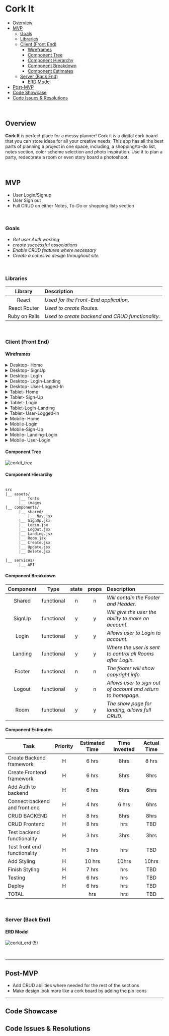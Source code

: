 # Cork It


- [Overview](#overview)
- [MVP](#mvp)
  - [Goals](#goals)
  - [Libraries](#libraries)
  - [Client (Front End)](#client-front-end)
    - [Wireframes](#wireframes)
    - [Component Tree](#component-tree)
    - [Component Hierarchy](#component-hierarchy)
    - [Component Breakdown](#component-breakdown)
    - [Component Estimates](#component-estimates)
  - [Server (Back End)](#server-back-end)
    - [ERD Model](#erd-model)
- [Post-MVP](#post-mvp)
- [Code Showcase](#code-showcase)
- [Code Issues & Resolutions](#code-issues--resolutions)

<br>

## Overview

**Cork It** is perfect place for a messy planner! Cork it is a digital cork board that you can store ideas for all your creative needs. This app has all the best parts of planning a project in one space, including, a shopping/to-do list, notes section, color scheme selection and photo inspiration. Use it to plan a party, redecorate a room or even story board a photoshoot.  


<br>

## MVP

- User Login/Signup
- User Sign out
- Full CRUD on either Notes, To-Do or shopping lists section



<br>

### Goals

- _Get user Auth working_
- _create successful associations_
- _Enable CRUD features where necessary_
- _Create a cohesive design throughout site._


<br>

### Libraries



|     Library      | Description                                |
| :--------------: | :----------------------------------------- |
|      React       | _Used for the Front-End application._ |
|   React Router   | _Used to create Routes._ |
|   Ruby on Rails  | _Used to create backend and CRUD functionality._ |


<br>

### Client (Front End)

#### Wireframes



<details>
<summary>Desktop- Home</summary>
<img src="https://user-images.githubusercontent.com/61858219/85627948-509dca80-b63d-11ea-90b8-e21583b4ba9a.png" >
</details>

<details>
<summary>Desktop- SignUp</summary>
<img src="https://user-images.githubusercontent.com/61858219/85628042-77f49780-b63d-11ea-8d0e-ecd2d39ef5cb.png" >
</details>

<details>
<summary>Desktop- LogIn</summary>
<img src="https://user-images.githubusercontent.com/61858219/85628157-a5414580-b63d-11ea-84d3-7cfc47993c30.png" >
</details>


<details>
<summary>Desktop- Login-Landing</summary>
<img src="https://user-images.githubusercontent.com/61858219/85628209-bee28d00-b63d-11ea-8a7c-acc3e87aecd2.png" >
</details>

<details>
<summary>Desktop- User-Logged-In</summary>
<img src="https://user-images.githubusercontent.com/61858219/85628274-e0437900-b63d-11ea-8de2-37384cc84ad8.png" >
</details>


<details>
<summary>Tablet- Home</summary>
<img src="https://user-images.githubusercontent.com/61858219/85754066-c6a43f00-b6da-11ea-8f14-e059f7ad0dc3.png" >
</details>


<details>
<summary>Tablet- Sign-Up</summary>
<img src="https://user-images.githubusercontent.com/61858219/85754352-fc492800-b6da-11ea-906f-acc0f5745831.png" >
</details>

<details>
<summary>Tablet- Login</summary>
<img src="https://user-images.githubusercontent.com/61858219/85754435-0cf99e00-b6db-11ea-906f-0a6f18a08e3f.png" >
</details>

<details>
<summary>Tablet-Login-Landing</summary>
<img src="https://user-images.githubusercontent.com/61858219/85754529-200c6e00-b6db-11ea-80e5-e8fa0ed32b21.png" >
</details>

<details>
<summary>Tablet- User-Logged-In</summary>
<img src="https://user-images.githubusercontent.com/61858219/85754702-4a5e2b80-b6db-11ea-9e08-ff434f044976.png" >
</details>


<details>
<summary>Mobile- Home</summary>
<img src="https://user-images.githubusercontent.com/61858219/85755015-9315e480-b6db-11ea-85d8-4c93e580a721.png" >
</details>

<details>
<summary>Mobile-Login</summary>
<img src="https://user-images.githubusercontent.com/61858219/85755093-a1fc9700-b6db-11ea-935f-18355be862af.png" >
</details>

<details>
<summary>Mobile-Sign-Up</summary>
<img src="https://user-images.githubusercontent.com/61858219/85755196-b93b8480-b6db-11ea-9f00-f803b95d05b5.png" >
</details>

<details>
<summary>Mobile- Landing-Login</summary>
<img src="https://user-images.githubusercontent.com/61858219/85755270-c9ebfa80-b6db-11ea-97fe-8292caef5e4d.png" >
</details>

<details>
<summary>Mobile- User-Login</summary>
<img src="https://user-images.githubusercontent.com/61858219/85755374-e12ae800-b6db-11ea-8b0f-37730ebd4cb5.png" >
</details>

#### Component Tree

![corkit_tree](https://user-images.githubusercontent.com/61858219/85790717-b2723900-b6fe-11ea-8b01-75f4cb39f35c.png)


#### Component Hierarchy

 

``` structure

src
|__ assets/
      |__ fonts
      |__ images
|__ components/
      |__ shared/
          |__ Nav.jsx
      |__ SignUp.jsx
      |__ Login.jsx
      |__ LogOut.jsx
      |__ Landing.jsx
      |__ Room.jsx
      |__ Create.jsx
      |__ Update.jsx
      |__ Delete.jsx
      
|__ services/
      |__ API

```

#### Component Breakdown



|  Component   |    Type    | state | props | Description                                                      |
| :----------: | :--------: | :---: | :---: | :--------------------------------------------------------------- |
|    Shared    | functional |   n   |   n   | _Will contain the Footer and Header._               |
| SignUp   | functional |   y  |   y   | _Will give the user the ability to make an account._       |
|  Login    |   functional    |   y   |  y  | _Allows user to Login to account._      |
| Landing | functional |   y   |   y   | _Where the user is sent to control all Rooms after Login._                 |
|    Footer    | functional |   n   |   n   | _The footer will show copyright info._ |
|    Logout    | functional |   y   |   n   | _Allows user to sign out of account and return to homepage._ |
|    Room    | functional |  y   |   y   | _The show page for landing, allows full CRUD._ |



#### Component Estimates



| Task                | Priority | Estimated Time | Time Invested | Actual Time |
| ------------------- | :------: | :------------: | :-----------: | :---------: |
| Create Backend framework    |    H    |     6 hrs      |      8hrs     |    8 hrs    |
| Create Frontend framework |    H     |     6 hrs      |      8hrs     |     8hrs    |
|Add Auth to backend  |    H     |     6 hrs      |      6hrs     |    6hrs     |
| Connect backend and front end |    H     |     4 hrs      |    6 hrs     |     6hrs    |
| CRUD BACKEND |    H     |     8 hrs      |      8hrs     |    8hrs   |
| CRUD Frontend |    H     |     8 hrs      |      hrs     |     TBD     |
| Test backend functionality |    H     |     3 hrs      |      3hrs     |     3hrs   |
| Test front end functionality |    H     |    3  hrs      |      hrs     |     TBD     |
| Add Styling |    H     |     10 hrs      |      10hrs     |    10hrs    |
| Finish Styling|    H     |     7 hrs      |      hrs     |     TBD     |
| Testing |    H     |     6 hrs      |       hrs     |     TBD     |
|Deploy |    H     |     6 hrs      |       hrs     |     TBD     |
| TOTAL               |          |     hrs      |     hrs     |     TBD     |



<br>

### Server (Back End)

#### ERD Model

![corkit_erd (5)](https://user-images.githubusercontent.com/61858219/87105524-382ad400-c229-11ea-8670-6204416b36cd.png)




<br>

***

## Post-MVP

- Add CRUD abilities where needed for the rest of the sections
- Make design look more like a cork board by adding the pin icons

***

## Code Showcase



## Code Issues & Resolutions
